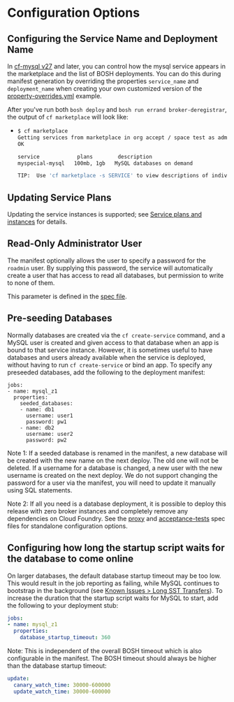# Configuration Options

## Configuring the Service Name and Deployment Name
In [cf-mysql v27](https://github.com/cloudfoundry/cf-mysql-release/releases/tag/v27) and later, you can control how the mysql service appears in the marketplace and the list of BOSH deployments. You can do this during manifest generation by overriding the properties `service_name` and `deployment_name` when creating your own customized version of the [property-overrides.yml](https://github.com/cloudfoundry/cf-mysql-release/blob/master/manifest-generation/examples/property-overrides.yml#L22) example.

After you've run both `bosh deploy` and `bosh run errand broker-deregistrar`, the output of `cf marketplace` will look like:

- 
    ```sh
    $ cf marketplace
    Getting services from marketplace in org accept / space test as admin...
    OK
    
    service            plans        description
    myspecial-mysql   100mb, 1gb   MySQL databases on demand
    
    TIP:  Use 'cf marketplace -s SERVICE' to view descriptions of individual plans of a given service.
    ```

## Updating Service Plans

Updating the service instances is supported; see [Service plans and instances](docs/service-plans-instances.md) for details.

## Read-Only Administrator User

The manifest optionally allows the user to specify a password for the `roadmin` user. By supplying this password, the service will automatically create a user that has access to read all databases, but permission to write to none of them.

This parameter is defined in the [spec file](../jobs/mysql/spec).

## Pre-seeding Databases

Normally databases are created via the `cf create-service` command, and
a MySQL user is created and given access to that database when an app is bound to that service instance.
However, it is sometimes useful to have databases and users already available when the service is deployed,
without having to run `cf create-service` or bind an app.
To specify any preseeded databases, add the following to the deployment manifest:

```
jobs:
- name: mysql_z1
  properties:
    seeded_databases:
    - name: db1
      username: user1
      password: pw1
    - name: db2
      username: user2
      password: pw2
```

Note 1: If a seeded database is renamed in the manifest, a new database will be created with the new name on the next deploy. The old one will not be deleted. If a username for a database is changed, a new user with the new username is created on the next deploy. We do not support changing the password for a user via the manifest, you will need to update it manually using SQL statements.

Note 2: If all you need is a database deployment, it is possible to deploy this
release with zero broker instances and completely remove any dependencies on Cloud Foundry.
See the [proxy](jobs/proxy/spec) and [acceptance-tests](jobs/acceptance-tests/spec) spec files for standalone configuration options.

## Configuring how long the startup script waits for the database to come online

On larger databases, the default database startup timeout may be too low.
This would result in the job reporting as failing, while MySQL continues to bootstrap in the background (see [Known Issues > Long SST Transfers](Known-Issues.md#long-sst-transfers)).
To increase the duration that the startup script waits for MySQL to start, add the following to your deployment stub:

```yaml
jobs:
- name: mysql_z1
  properties:
    database_startup_timeout: 360
```

Note: This is independent of the overall BOSH timeout which is also configurable in the manifest. The BOSH timeout should always be higher than the database startup timeout:

```yaml
update:
  canary_watch_time: 30000-600000
  update_watch_time: 30000-600000
```

